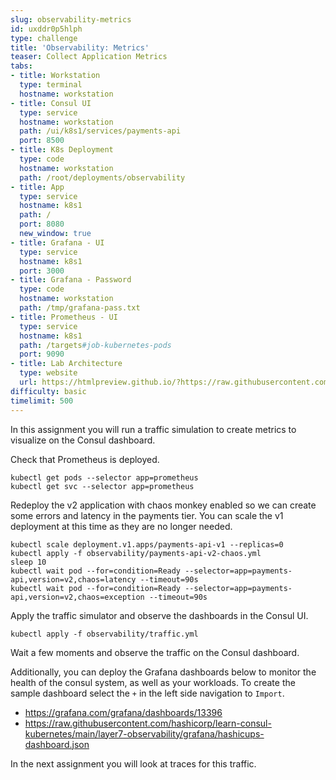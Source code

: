 ```yaml
---
slug: observability-metrics
id: uxddr0p5hlph
type: challenge
title: 'Observability: Metrics'
teaser: Collect Application Metrics
tabs:
- title: Workstation
  type: terminal
  hostname: workstation
- title: Consul UI
  type: service
  hostname: workstation
  path: /ui/k8s1/services/payments-api
  port: 8500
- title: K8s Deployment
  type: code
  hostname: workstation
  path: /root/deployments/observability
- title: App
  type: service
  hostname: k8s1
  path: /
  port: 8080
  new_window: true
- title: Grafana - UI
  type: service
  hostname: k8s1
  port: 3000
- title: Grafana - Password
  type: code
  hostname: workstation
  path: /tmp/grafana-pass.txt
- title: Prometheus - UI
  type: service
  hostname: k8s1
  path: /targets#job-kubernetes-pods
  port: 9090
- title: Lab Architecture
  type: website
  url: https://htmlpreview.github.io/?https://raw.githubusercontent.com/hashicorp/field-workshops-consul/master/instruqt-tracks/consul-life-of-a-developer/assets/diagrams/diagrams.html
difficulty: basic
timelimit: 500
---
```

In this assignment you will run a traffic simulation to create metrics to visualize on the Consul dashboard. <br>

Check that Prometheus is deployed.

```
kubectl get pods --selector app=prometheus
kubectl get svc --selector app=prometheus
```

Redeploy the v2 application with chaos monkey enabled so we can create some errors and latency in the payments tier.
You can scale the v1 deployment at this time as they are no longer needed. <br>

```
kubectl scale deployment.v1.apps/payments-api-v1 --replicas=0
kubectl apply -f observability/payments-api-v2-chaos.yml
sleep 10
kubectl wait pod --for=condition=Ready --selector=app=payments-api,version=v2,chaos=latency --timeout=90s
kubectl wait pod --for=condition=Ready --selector=app=payments-api,version=v2,chaos=exception --timeout=90s
```

Apply the traffic simulator and observe the dashboards in the Consul UI. <br>

```
kubectl apply -f observability/traffic.yml
```

Wait a few moments and observe the traffic on the Consul dashboard.

Additionally, you can deploy the Grafana dashboards below to monitor the health of the consul system, as well as your workloads.
To create the sample dashboard select the `+` in the left side navigation to `Import`. <br>

* https://grafana.com/grafana/dashboards/13396
* https://raw.githubusercontent.com/hashicorp/learn-consul-kubernetes/main/layer7-observability/grafana/hashicups-dashboard.json

In the next assignment you will look at traces for this traffic.
